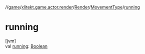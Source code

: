 //[game](../../../../index.md)/[xlitekt.game.actor.render](../../index.md)/[Render](../index.md)/[MovementType](index.md)/[running](running.md)

# running

[jvm]\
val [running](running.md): [Boolean](https://kotlinlang.org/api/latest/jvm/stdlib/kotlin/-boolean/index.html)
